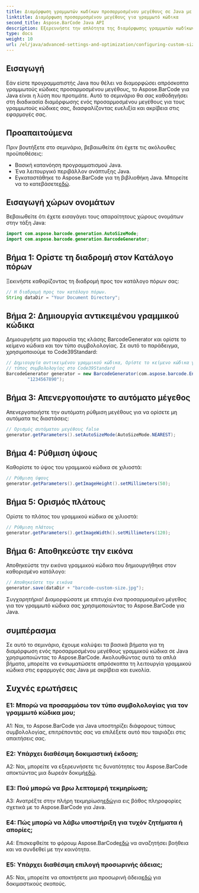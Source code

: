 ```yaml
---
title: Διαμόρφωση γραμμωτών κωδίκων προσαρμοσμένου μεγέθους σε Java με το Aspose.BarCode
linktitle: Διαμόρφωση προσαρμοσμένου μεγέθους για γραμμωτό κώδικα
second_title: Aspose.BarCode Java API
description: Εξερευνήστε την απλότητα της διαμόρφωσης γραμμωτών κωδίκων προσαρμοσμένου μεγέθους σε Java με το Aspose.BarCode. Ακολουθήστε το βήμα προς βήμα σεμινάριο για ακριβή διαμόρφωση.
type: docs
weight: 10
url: /el/java/advanced-settings-and-optimization/configuring-custom-size-barcode/
---
```

## Εισαγωγή

Εάν είστε προγραμματιστής Java που θέλει να διαμορφώσει απρόσκοπτα γραμμωτούς κώδικες προσαρμοσμένου μεγέθους, το Aspose.BarCode για Java είναι η λύση που προτιμάτε. Αυτό το σεμινάριο θα σας καθοδηγήσει στη διαδικασία διαμόρφωσης ενός προσαρμοσμένου μεγέθους για τους γραμμωτούς κώδικες σας, διασφαλίζοντας ευελιξία και ακρίβεια στις εφαρμογές σας.

## Προαπαιτούμενα

Πριν βουτήξετε στο σεμινάριο, βεβαιωθείτε ότι έχετε τις ακόλουθες προϋποθέσεις:

- Βασική κατανόηση προγραμματισμού Java.
- Ένα λειτουργικό περιβάλλον ανάπτυξης Java.
-  Εγκαταστάθηκε το Aspose.BarCode για τη βιβλιοθήκη Java. Μπορείτε να το κατεβάσετε[εδώ](https://releases.aspose.com/barcode/java/).

## Εισαγωγή χώρων ονομάτων

Βεβαιωθείτε ότι έχετε εισαγάγει τους απαραίτητους χώρους ονομάτων στην τάξη Java:

```java
import com.aspose.barcode.generation.AutoSizeMode;
import com.aspose.barcode.generation.BarcodeGenerator;

```

## Βήμα 1: Ορίστε τη διαδρομή στον Κατάλογο πόρων

Ξεκινήστε καθορίζοντας τη διαδρομή προς τον κατάλογο πόρων σας:

```java
// Η διαδρομή προς τον κατάλογο πόρων.
String dataDir = "Your Document Directory";
```

## Βήμα 2: Δημιουργία αντικειμένου γραμμικού κώδικα

Δημιουργήστε μια παρουσία της κλάσης BarcodeGenerator και ορίστε το κείμενο κώδικα και τον τύπο συμβολολογίας. Σε αυτό το παράδειγμα, χρησιμοποιούμε το Code39Standard:

```java
// Δημιουργία αντικειμένου γραμμικού κώδικα, Ορίστε το κείμενο κώδικα για τον γραμμωτό κώδικα και το
// τύπος συμβολολογίας στο Code39Standard
BarcodeGenerator generator = new BarcodeGenerator(com.aspose.barcode.EncodeTypes.CODE_39_STANDARD,
		"1234567890");
```

## Βήμα 3: Απενεργοποιήστε το αυτόματο μέγεθος

Απενεργοποιήστε την αυτόματη ρύθμιση μεγέθους για να ορίσετε μη αυτόματα τις διαστάσεις:

```java
// Ορισμός αυτόματου μεγέθους false
generator.getParameters().setAutoSizeMode(AutoSizeMode.NEAREST);
```

## Βήμα 4: Ρύθμιση ύψους

Καθορίστε το ύψος του γραμμικού κώδικα σε χιλιοστά:

```java
// Ρύθμιση ύψους
generator.getParameters().getImageHeight().setMillimeters(50);
```

## Βήμα 5: Ορισμός πλάτους

Ορίστε το πλάτος του γραμμικού κώδικα σε χιλιοστά:

```java
// Ρύθμιση πλάτους
generator.getParameters().getImageWidth().setMillimeters(120);
```

## Βήμα 6: Αποθηκεύστε την εικόνα

Αποθηκεύστε την εικόνα γραμμικού κώδικα που δημιουργήθηκε στον καθορισμένο κατάλογο:

```java
// Αποθηκεύστε την εικόνα
generator.save(dataDir + "barcode-custom-size.jpg");
```

Συγχαρητήρια! Διαμορφώσατε με επιτυχία ένα προσαρμοσμένο μέγεθος για τον γραμμωτό κώδικα σας χρησιμοποιώντας το Aspose.BarCode για Java.

## συμπέρασμα

Σε αυτό το σεμινάριο, έχουμε καλύψει τα βασικά βήματα για τη διαμόρφωση ενός προσαρμοσμένου μεγέθους γραμμικού κώδικα σε Java χρησιμοποιώντας το Aspose.BarCode. Ακολουθώντας αυτά τα απλά βήματα, μπορείτε να ενσωματώσετε απρόσκοπτα τη λειτουργία γραμμικού κώδικα στις εφαρμογές σας Java με ακρίβεια και ευκολία.

## Συχνές ερωτήσεις

### Ε1: Μπορώ να προσαρμόσω τον τύπο συμβολολογίας για τον γραμμωτό κώδικα μου;

A1: Ναι, το Aspose.BarCode για Java υποστηρίζει διάφορους τύπους συμβολολογίας, επιτρέποντάς σας να επιλέξετε αυτό που ταιριάζει στις απαιτήσεις σας.

### Ε2: Υπάρχει διαθέσιμη δοκιμαστική έκδοση;

 A2: Ναι, μπορείτε να εξερευνήσετε τις δυνατότητες του Aspose.BarCode αποκτώντας μια δωρεάν δοκιμή[εδώ](https://releases.aspose.com/).

### Ε3: Πού μπορώ να βρω λεπτομερή τεκμηρίωση;

 A3: Ανατρέξτε στην πλήρη τεκμηρίωση[εδώ](https://reference.aspose.com/barcode/java/)για εις βάθος πληροφορίες σχετικά με το Aspose.BarCode για Java.

### Ε4: Πώς μπορώ να λάβω υποστήριξη για τυχόν ζητήματα ή απορίες;

 A4: Επισκεφθείτε το φόρουμ Aspose.BarCode[εδώ](https://forum.aspose.com/c/barcode/13) να αναζητήσει βοήθεια και να συνδεθεί με την κοινότητα.

### Ε5: Υπάρχει διαθέσιμη επιλογή προσωρινής άδειας;

 A5: Ναι, μπορείτε να αποκτήσετε μια προσωρινή άδεια[εδώ](https://purchase.aspose.com/temporary-license/) για δοκιμαστικούς σκοπούς.